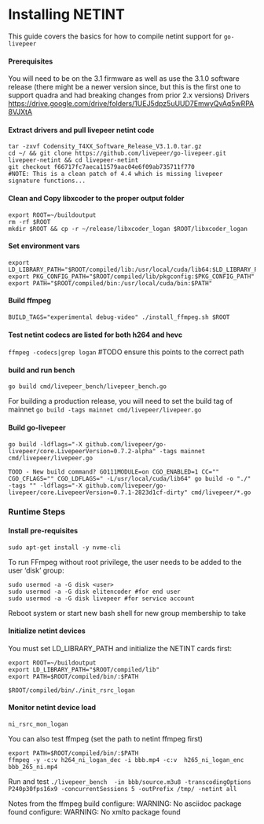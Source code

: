 # Installing NETINT
This guide covers the basics for how to compile netint support for `go-livepeer`

#### Prerequisites
You will need to be on the 3.1 firmware as well as use the 3.1.0 software release (there might be a newer version since, but this is the first one to support quadra and had breaking changes from prior 2.x versions)
Drivers https://drive.google.com/drive/folders/1UEJ5dpz5uUUD7EmwyQvAq5wRPA8VJXtA

#### Extract drivers and pull livepeer netint code
```
tar -zxvf Codensity_T4XX_Software_Release_V3.1.0.tar.gz
cd ~/ && git clone https://github.com/livepeer/go-livepeer.git livepeer-netint && cd livepeer-netint
git checkout f66717fc7aeca11579aac04e6f09ab735711f770
#NOTE: This is a clean patch of 4.4 which is missing livepeer signature functions...
```


#### Clean and Copy libxcoder to the proper output folder
```
export ROOT=~/buildoutput
rm -rf $ROOT
mkdir $ROOT && cp -r ~/release/libxcoder_logan $ROOT/libxcoder_logan
```

#### Set environment vars
```
export LD_LIBRARY_PATH="$ROOT/compiled/lib:/usr/local/cuda/lib64:$LD_LIBRARY_PATH"
export PKG_CONFIG_PATH="$ROOT/compiled/lib/pkgconfig:$PKG_CONFIG_PATH"
export PATH="$ROOT/compiled/bin:/usr/local/cuda/bin:$PATH"
```

#### Build ffmpeg
`BUILD_TAGS="experimental debug-video" ./install_ffmpeg.sh $ROOT`

#### Test netint codecs are listed for both h264 and hevc
`ffmpeg -codecs|grep logan` #TODO ensure this points to the correct path

#### build and run bench
`go build cmd/livepeer_bench/livepeer_bench.go`

For building a production release, you will need to set the build tag of mainnet
`go build -tags mainnet cmd/livepeer/livepeer.go`

#### Build go-livepeer
```
go build -ldflags="-X github.com/livepeer/go-livepeer/core.LivepeerVersion=0.7.2-alpha" -tags mainnet cmd/livepeer/livepeer.go

TOOD - New build command? GO111MODULE=on CGO_ENABLED=1 CC="" CGO_CFLAGS="" CGO_LDFLAGS=" -L/usr/local/cuda/lib64" go build -o "./" -tags "" -ldflags="-X github.com/livepeer/go-livepeer/core.LivepeerVersion=0.7.1-2823d1cf-dirty" cmd/livepeer/*.go
```

### Runtime Steps
#### Install pre-requisites
`sudo apt-get install -y nvme-cli`

To run FFmpeg without root privilege, the user needs to be added to the user ‘disk’
group:
```
sudo usermod -a -G disk <user>
sudo usermod -a -G disk elitencoder #for end user
sudo usermod -a -G disk livepeer #for service account
```
Reboot system or start new bash shell for new group membership to take

#### Initialize netint devices
You must set LD_LIBRARY_PATH and initialize the NETINT cards first:
```
export ROOT=~/buildoutput
export LD_LIBRARY_PATH="$ROOT/compiled/lib"
export PATH=$ROOT/compiled/bin/:$PATH

$ROOT/compiled/bin/./init_rsrc_logan
```
#### Monitor netint device load
`ni_rsrc_mon_logan`

You can also test ffmpeg (set the path to netint ffmpeg first)
```
export PATH=$ROOT/compiled/bin/:$PATH
ffmpeg -y -c:v h264_ni_logan_dec -i bbb.mp4 -c:v  h265_ni_logan_enc bbb_265_ni.mp4
```

Run and test
`./livepeer_bench  -in bbb/source.m3u8 -transcodingOptions P240p30fps16x9 -concurrentSessions 5 -outPrefix /tmp/ -netint all`


Notes from the ffmpeg build
configure: WARNING: No asciidoc package found
configure: WARNING: No xmlto package found

